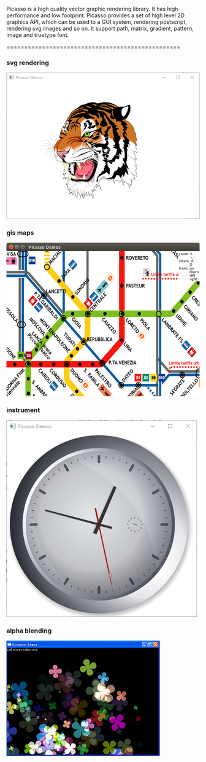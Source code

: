 Picasso is a high quality vector graphic rendering library. It has high performance and low footprint. Picasso provides a set of high level 2D graphics API, which can be used to a GUI system, rendering postscript, rendering svg images and so on. It support path, matrix, gradient, pattern, image and truetype font. 

=================================================


### **svg rendering**
![link](demos/tiger.png)

### **gis maps**
![link](demos/gis.png)

### **instrument**
![link](demos/clock.png)

### **alpha blending**
![link](demos/flowers.png)

